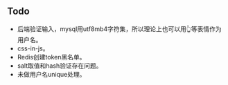 ## Todo
- 后端验证输入，mysql用utf8mb4字符集，所以理论上也可以用👆等表情作为用户名。
- css-in-js。
- Redis创建token黑名单。
- salt取值和hash验证存在问题。
- 未做用户名unique处理。